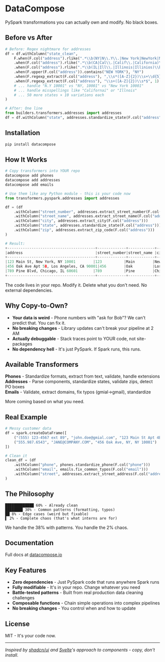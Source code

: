 # DataCompose

PySpark transformations you can actually own and modify. No black boxes.

## Before vs After

```python
# Before: Regex nightmare for addresses
df = df.withColumn("state_clean",
    F.when(F.col("address").rlike(".*\\b(NY|N\\.Y\\.|New York|NewYork|Newyork)\\b.*"), "NY")
    .when(F.col("address").rlike(".*\\b(CA|Cal\\.|Calif\\.|California)\\b.*"), "CA")
    .when(F.col("address").rlike(".*\\b(IL|Ill\\.|Illinois|Illinios)\\b.*"), "IL")
    .when(F.upper(F.col("address")).contains("NEW YORK"), "NY")
    .when(F.regexp_extract(F.col("address"), ",\\s*([A-Z]{2})\\s+\\d{5}", 1) == "NY", "NY")
    .when(F.regexp_extract(F.col("address"), "\\s+([A-Z]{2})\\s*$", 1) == "NY", "NY")
    # ... handle "N.Y 10001" vs "NY, 10001" vs "New York 10001"
    # ... handle misspellings like "Californai" or "Illnois"  
    # ... 50 more states × 10 variations each
)

# After: One line
from builders.transformers.addresses import addresses
df = df.withColumn("state", addresses.standardize_state(F.col("address")))
```

## Installation

```bash
pip install datacompose
```

## How It Works

```bash
# Copy transformers into YOUR repo
datacompose add phones
datacompose add addresses
datacompose add emails
```

```python
# Use them like any Python module - this is your code now
from transformers.pyspark.addresses import addresses

df = (df
    .withColumn("street_number", addresses.extract_street_number(F.col("address")))
    .withColumn("street_name", addresses.extract_street_name(F.col("address")))
    .withColumn("city", addresses.extract_city(F.col("address")))
    .withColumn("state", addresses.standardize_state(F.col("address")))
    .withColumn("zip", addresses.extract_zip_code(F.col("address")))
)

# Result:
+----------------------------------------+-------------+------------+-----------+-----+-------+
|address                                 |street_number|street_name |city       |state|zip    |
+----------------------------------------+-------------+------------+-----------+-----+-------+
|123 Main St, New York, NY 10001        |123          |Main        |New York   |NY   |10001  |
|456 Oak Ave Apt 5B, Los Angeles, CA 90001|456        |Oak         |Los Angeles|CA   |90001  |
|789 Pine Blvd, Chicago, IL 60601       |789          |Pine        |Chicago    |IL   |60601  |
+----------------------------------------+-------------+------------+-----------+-----+-------+
```

The code lives in your repo. Modify it. Delete what you don't need. No external dependencies.

## Why Copy-to-Own?

- **Your data is weird** - Phone numbers with "ask for Bob"? We can't predict that. You can fix it.
- **No breaking changes** - Library updates can't break your pipeline at 2 AM
- **Actually debuggable** - Stack traces point to YOUR code, not site-packages
- **No dependency hell** - It's just PySpark. If Spark runs, this runs.

## Available Transformers

**Phones** - Standardize formats, extract from text, validate, handle extensions  
**Addresses** - Parse components, standardize states, validate zips, detect PO boxes  
**Emails** - Validate, extract domains, fix typos (gmial→gmail), standardize

More coming based on what you need.

## Real Example

```python
# Messy customer data
df = spark.createDataFrame([
    ("(555) 123-4567 ext 89", "john.doe@gmial.com", "123 Main St Apt 4B"),
    ("555.987.6543", "JANE@COMPANY.COM", "456 Oak Ave, NY, NY 10001")
])

# Clean it
clean_df = (df
    .withColumn("phone", phones.standardize_phone(F.col("phone")))
    .withColumn("email", emails.fix_common_typos(F.col("email")))
    .withColumn("street", addresses.extract_street_address(F.col("address")))
)
```

## The Philosophy

```
█████████████ 60% - Already clean
████████ 30% - Common patterns (formatting, typos)
██ 8% - Edge cases (weird but fixable)
▌ 2% - Complete chaos (that's what interns are for)
```

We handle the 38% with patterns. You handle the 2% chaos.

## Documentation

Full docs at [datacompose.io](https://datacompose.io)

## Key Features

- **Zero dependencies** - Just PySpark code that runs anywhere Spark runs
- **Fully modifiable** - It's in your repo. Change whatever you need
- **Battle-tested patterns** - Built from real production data cleaning challenges  
- **Composable functions** - Chain simple operations into complex pipelines
- **No breaking changes** - You control when and how to update

## License

MIT - It's your code now.

---

*Inspired by [shadcn/ui](https://ui.shadcn.com/) and [Svelte](https://svelte.dev/)'s approach to components - copy, don't install.*
